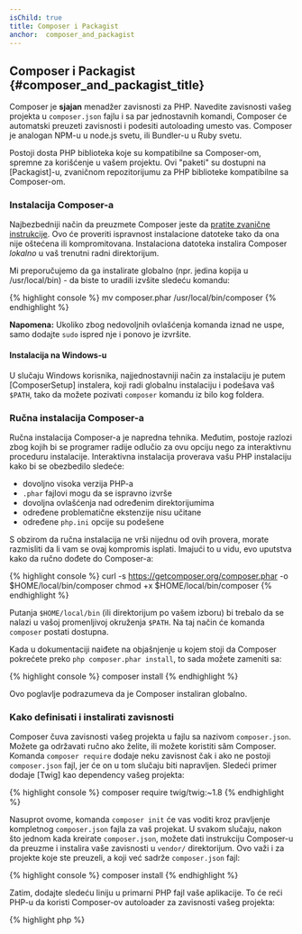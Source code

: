 ```yaml
---
isChild: true
title: Composer i Packagist
anchor:  composer_and_packagist
---
```


## Composer i Packagist {#composer_and_packagist_title}

Composer je **sjajan** menadžer zavisnosti za PHP. Navedite zavisnosti vašeg projekta u `composer.json` fajlu i sa par
jednostavnih komandi, Composer će automatski preuzeti zavisnosti i podesiti autoloading umesto vas. Composer je analogan
NPM-u u node.js svetu, ili Bundler-u u Ruby svetu.

Postoji dosta PHP biblioteka koje su kompatibilne sa Composer-om, spremne za korišćenje u vašem projektu. Ovi
"paketi" su dostupni na [Packagist]-u, zvaničnom repozitorijumu za PHP biblioteke kompatibilne sa Composer-om.

### Instalacija Composer-a

Najbezbedniji način da preuzmete Composer jeste da [pratite zvanične instrukcije](https://getcomposer.org/download/).
Ovo će proveriti ispravnost instalacione datoteke tako da ona nije oštećena ili kompromitovana.
Instalaciona datoteka instalira Composer *lokalno* u vaš trenutni radni direktorijum.

Mi preporučujemo da ga instalirate globalno (npr. jedina kopija u /usr/local/bin) - da biste to uradili izvšite sledeću komandu:

{% highlight console %}
mv composer.phar /usr/local/bin/composer
{% endhighlight %}

**Napomena:** Ukoliko zbog nedovoljnih ovlašćenja komanda iznad ne uspe, samo dodajte `sudo` ispred nje i ponovo je izvršite.

#### Instalacija na Windows-u

U slučaju Windows korisnika, najjednostavniji način za instalaciju je putem [ComposerSetup] instalera,
koji radi globalnu instalaciju i podešava vaš `$PATH`, tako da možete pozivati `composer` komandu iz
bilo kog foldera.

### Ručna instalacija Composer-a

Ručna instalacija Composer-a je napredna tehnika. Međutim, postoje razlozi zbog kojih bi se programer radije
odlučio za ovu opciju nego za interaktivnu proceduru instalacije. Interaktivna instalacija proverava vašu PHP
instalaciju kako bi se obezbedilo sledeće:

- dovoljno visoka verzija PHP-a
- `.phar` fajlovi mogu da se ispravno izvrše
- dovoljna ovlašćenja nad određenim direktorijumima
- određene problematične ekstenzije nisu učitane
- određene `php.ini` opcije su podešene

S obzirom da ručna instalacija ne vrši nijednu od ovih provera, morate razmisliti da li vam se ovaj kompromis isplati.
Imajući to u vidu, evo uputstva kako da ručno dođete do Composer-a:

{% highlight console %}
curl -s https://getcomposer.org/composer.phar -o $HOME/local/bin/composer
chmod +x $HOME/local/bin/composer
{% endhighlight %}

Putanja `$HOME/local/bin` (ili direktorijum po vašem izboru) bi trebalo da se nalazi u vašoj promenljivoj okruženja
`$PATH`. Na taj način će komanda `composer` postati dostupna.

Kada u dokumentaciji naiđete na objašnjenje u kojem stoji da Composer pokrećete preko `php composer.phar install`,
to sada možete zameniti sa:

{% highlight console %}
composer install
{% endhighlight %}

Ovo poglavlje podrazumeva da je Composer instaliran globalno.

### Kako definisati i instalirati zavisnosti

Composer čuva zavisnosti vašeg projekta u fajlu sa nazivom `composer.json`. Možete ga održavati ručno ako želite, ili
možete koristiti sâm Composer. Komanda `composer require` dodaje neku zavisnost čak i ako ne postoji
`composer.json` fajl, jer će on u tom slučaju biti napravljen. Sledeći primer dodaje [Twig] kao dependency vašeg projekta:

{% highlight console %}
composer require twig/twig:~1.8
{% endhighlight %}

Nasuprot ovome, komanda `composer init` će vas voditi kroz pravljenje kompletnog `composer.json` fajla za vaš
projekat. U svakom slučaju, nakon što jednom kada kreirate `composer.json`, možete dati instrukciju Composer-u da
preuzme i instalira vaše zavisnosti u `vendor/` direktorijum. Ovo važi i za projekte koje ste preuzeli, a koji već sadrže
`composer.json` fajl:

{% highlight console %}
composer install
{% endhighlight %}

Zatim, dodajte sledeću liniju u primarni PHP fajl vaše aplikacije. To će reći PHP-u da koristi Composer-ov autoloader za
zavisnosti vašeg projekta:

{% highlight php %}
<?php
require 'vendor/autoload.php';
{% endhighlight %}

Sada možete koristiti zavisnosti i one će se po zahtevu automatski učitavati.

### Ažuriranje vaših zavisnosti

Composer kreira fajl `composer.lock` koji čuva tačnu verziju svakog paketa kojeg je preuzeo kada ste prvi put izvršili
`composer install` komandu. Ako na vašem projektu radite sa drugim programerima, osigurajte da je fajl `composer.lock` distribuiran (verzionisan),
tako da nakon što oni pokrenu `composer install`, dobiće iste verzije kao i vi. Da biste ažurirali vaše zavisnosti, koristite `composer update` komandu.
Ne koristite `composer update` komandu prilikom deploy-a, već samo `composer install`, ili u suprotnom možete završiti sa drugačijim verzijama paketa na produkciji.

Ovo je korisno u situacijama kada fleksibilno definišete zahteve za verzije. Tako na primer zahtev verzije `~1.8` znači "sve što je novije
od verzije `1.8.0`, ali manje od `2.0.x-dev`". Takođe možete koristiti i `*` wildcard kao u slučaju `1.8.*`. Sada će
`composer update` komanda ažurirati sve vaše zavisnosti na najnoviju verziju koja odgovara ograničenjima koja ste definisali.

### Obaveštenja o novim verzijama

Da biste dobijali obaveštenja o novim verzijama paketa možete se prijaviti na [VersionEye] web servisu
koji može da prati `composer.json` fajlove na vašim GitHub ili BitBucket nalozima i da vam šalje mejlove sa
novim verzijama paketa.

### Proveravanje vaših zavisnosti sa aspekta bezbednosti

[Security Advisories Checker] je web servis i alat koji se izvršava sa komandne linije. Oba načina će pregledati vaš
`composer.lock` fajl i ako je neophodno obavestiti vas da ažurirate neku od vaših zavisnosti.

### Upravljanje globalnim zavisnostima sa Composer-om

Composer takođe može da upravlja globalnim zavisnostima. Korišćenje je jednostavno, i sve što treba
da uradite jeste da dodate `global` prefiks na vaše komande. Ako na primer hoćete da instalirate PHPUnit globalno
izvršili biste sledeću komandu:

{% highlight console %}
composer global require phpunit/phpunit
{% endhighlight %}

Ovo će kreirati `~/.composer` folder gde će se nalaziti vaše globalne zavisnosti. Kako biste instalirane
pakete imali dostupne sa bilo kog mesta, dodajte `~/.composer/vendor/bin` folder u vašu `$PATH` varijablu.

* [Naučite više o Composer-u][Learn about Composer]

[Packagist]: http://packagist.org/
[Twig]: http://twig.sensiolabs.org
[VersionEye]: https://www.versioneye.com/
[Security Advisories Checker]: https://security.sensiolabs.org/
[Learn about Composer]: http://getcomposer.org/doc/00-intro.md
[ComposerSetup]: https://getcomposer.org/Composer-Setup.exe
